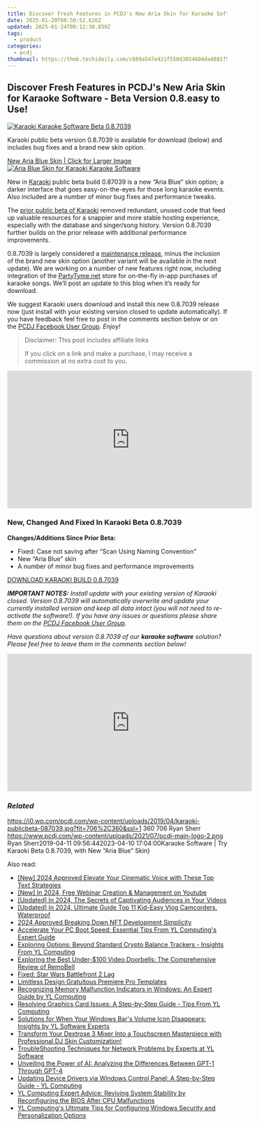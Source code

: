 ```yaml
---
title: Discover Fresh Features in PCDJ's New Aria Skin for Karaoke Software - Beta Version 0.8.easy to Use!
date: 2025-01-20T08:50:52.626Z
updated: 2025-01-24T09:12:30.839Z
tags:
  - product
categories:
  - pcdj
thumbnail: https://thmb.techidaily.com/c889a547e421f550d3854604da4881f54e6123831fe3b245b44881a2b3d8e123.jpg
---
```


## Discover Fresh Features in PCDJ's New Aria Skin for Karaoke Software - Beta Version 0.8.easy to Use!

[![Karaoki Karaoke Software Beta 0.8.7039](https://i0.wp.com/pcdj.com/wp-content/uploads/2019/04/karaoki-publicbeta-087039.jpg?resize=706%2C321&ssl=1)](https://i0.wp.com/pcdj.com/wp-content/uploads/2019/04/karaoki-publicbeta-087039.jpg?fit=706%2C360&ssl=1 "Karaoki Karaoke Software Beta 0.8.7039")

Karaoki public beta version 0.8.7039 is available for download (below) and includes bug fixes and a brand new skin option.

[New Aria Blue Skin | Click for Larger Image ![Aria Blue Skin for Karaoki Karaoke Software](https://i2.wp.com/pcdj.com/wp-content/uploads/2019/04/karaoki-newskin-ariablue.jpg?fit=300%2C194&ssl=1 "Aria Blue Skin for Karaoki Karaoke Software")](https://i2.wp.com/pcdj.com/wp-content/uploads/2019/04/karaoki-newskin-ariablue.jpg?fit=1030%2C668&ssl=1)

New in [Karaoki](https://tools.techidaily.com/pcdj/products/) public beta build 0.87039 is a new “Aria Blue” skin option; a darker interface that goes easy-on-the-eyes for those long karaoke events. Also included are a number of minor bug fixes and performance tweaks.

The [prior public beta of Karaoki](https://tools.techidaily.com/pcdj/products/) removed redundant, unused code that feed up valuable resources for a snappier and more stable hosting experience, especially with the database and singer/song history. Version 0.8.7039 further builds on the prior release with additional performance improvements.

0.8.7039 is largely considered a [maintenance release](https://en.wikipedia.org/wiki/Maintenance%5Frelease), minus the inclusion of the brand new skin option (another variant will be available in the next update). We are working on a number of new features right now, including integration of the [PartyTyme.net](http://www.partytyme.net) store for on-the-fly in-app purchases of karaoke songs. We’ll post an update to this blog when it’s ready for download.

We suggest Karaoki users download and install this new 0.8.7039 release now (just install with your existing version closed to update automatically). If you have feedback feel free to post in the comments section below or on the [PCDJ Facebook User Group](https://www.facebook.com/groups/208451843303338/). _Enjoy!_

>  Disclaimer: This post includes affiliate links
>
>  If you click on a link and make a purchase, I may receive a commission at no extra cost to you.
>

<!-- affiliate ads begin -->
<iframe width="560" height="315" src="https://www.youtube.com/embed/4YCkNXJjC3c?si=9Tn8KiqKGTZi1o7E" title="YouTube video player" frameborder="0" allow="accelerometer; autoplay; clipboard-write; encrypted-media; gyroscope; picture-in-picture; web-share" referrerpolicy="strict-origin-when-cross-origin" allowfullscreen></iframe>
<!-- affiliate ads end -->

### New, Changed And Fixed In Karaoki Beta 0.8.7039

**Changes/Additions Since Prior Beta:**

* Fixed: Case not saving after “Scan Using Naming Convention”
* New “Aria Blue” skin
* A number of minor bug fixes and performance improvements

[DOWNLOAD KARAOKI BUILD 0.8.7039](https://tools.techidaily.com/pcdj/products/)

_**IMPORTANT NOTES:** Install update with your existing version of Karaoki closed. Version 0.8.7039 will automatically overwrite and update your currently installed version and keep all data intact (you will not need to re-activate the software!). If you have any issues or questions please share them on the [PCDJ Facebook User Group](https://www.facebook.com/groups/208451843303338/)._ 

_Have questions about version 0.8.7039 of our **karaoke software** solution? Please feel free to leave them in the comments section below!_

<!-- affiliate ads begin -->
<iframe width="560" height="315" src="https://www.youtube.com/embed/kTHQrw8e1gk?si=gTPIa7KjhSZ0Vz97" title="YouTube video player" frameborder="0" allow="accelerometer; autoplay; clipboard-write; encrypted-media; gyroscope; picture-in-picture; web-share" referrerpolicy="strict-origin-when-cross-origin" allowfullscreen></iframe>
<!-- affiliate ads end -->

### _Related_

https://i0.wp.com/pcdj.com/wp-content/uploads/2019/04/karaoki-publicbeta-087039.jpg?fit=706%2C360&ssl=1 360 706 Ryan Sherr https://www.pcdj.com/wp-content/uploads/2021/07/pcdj-main-logo-2.png Ryan Sherr2019-04-11 09:56:442023-04-10 17:04:00Karaoke Software | Try Karaoki Beta 0.8.7039, with New “Aria Blue” Skin}

<ins class="adsbygoogle"
     style="display:block"
     data-ad-format="autorelaxed"
     data-ad-client="ca-pub-7571918770474297"
     data-ad-slot="1223367746"></ins>

<ins class="adsbygoogle"
     style="display:block"
     data-ad-client="ca-pub-7571918770474297"
     data-ad-slot="8358498916"
     data-ad-format="auto"
     data-full-width-responsive="true"></ins>

<span class="atpl-alsoreadstyle">Also read:</span>
<div><ul>
<li><a href="https://fox-info.techidaily.com/new-2024-approved-elevate-your-cinematic-voice-with-these-top-text-strategies/"><u>[New] 2024 Approved Elevate Your Cinematic Voice with These Top Text Strategies</u></a></li>
<li><a href="https://youtube-blog.techidaily.com/n-2024-free-webinar-creation-and-management-on-youtube/"><u>[New] In 2024, Free Webinar Creation & Management on Youtube</u></a></li>
<li><a href="https://youtube-zero.techidaily.com/ed-in-2024-the-secrets-of-captivating-audiences-in-your-videos/"><u>[Updated] In 2024, The Secrets of Captivating Audiences in Your Videos</u></a></li>
<li><a href="https://article-tips.techidaily.com/updated-in-2024-ultimate-guide-top-11-kid-easy-vlog-camcorders-waterproof/"><u>[Updated] In 2024, Ultimate Guide Top 11 Kid-Easy Vlog Camcorders, Waterproof</u></a></li>
<li><a href="https://extra-tips.techidaily.com/2024-approved-breaking-down-nft-development-simplicity/"><u>2024 Approved Breaking Down NFT Development Simplicity</u></a></li>
<li><a href="https://discover-bits.techidaily.com/accelerate-your-pc-boot-speed-essential-tips-from-yl-computings-expert-guide/"><u>Accelerate Your PC Boot Speed: Essential Tips From YL Computing's Expert Guide</u></a></li>
<li><a href="https://discover-deluxe.techidaily.com/exploring-options-beyond-standard-crypto-balance-trackers-insights-from-yl-computing/"><u>Exploring Options: Beyond Standard Crypto Balance Trackers - Insights From YL Computing</u></a></li>
<li><a href="https://buynow-tips.techidaily.com/exploring-the-best-under-100-video-doorbells-the-comprehensive-review-of-remobell/"><u>Exploring the Best Under-$100 Video Doorbells: The Comprehensive Review of RemoBell</u></a></li>
<li><a href="https://win-able.techidaily.com/fixed-star-wars-battlefront-2-lag/"><u>Fixed: Star Wars Battlefront 2 Lag</u></a></li>
<li><a href="https://fox-hovers.techidaily.com/limitless-design-gratuitous-premiere-pro-templates/"><u>Limitless Design Gratuitous Premiere Pro Templates</u></a></li>
<li><a href="https://discover-bits.techidaily.com/recognizing-memory-malfunction-indicators-in-windows-an-expert-guide-by-yl-computing/"><u>Recognizing Memory Malfunction Indicators in Windows: An Expert Guide by YL Computing</u></a></li>
<li><a href="https://discover-bits.techidaily.com/resolving-graphics-card-issues-a-step-by-step-guide-tips-from-yl-computing/"><u>Resolving Graphics Card Issues: A Step-by-Step Guide - Tips From YL Computing</u></a></li>
<li><a href="https://discover-bits.techidaily.com/solutions-for-when-your-windows-bars-volume-icon-disappears-insights-by-yl-software-experts/"><u>Solutions for When Your Windows Bar's Volume Icon Disappears: Insights by YL Software Experts</u></a></li>
<li><a href="https://discover-bits.techidaily.com/transform-your-dextrose-3-mixer-into-a-touchscreen-masterpiece-with-professional-dj-skin-customization/"><u>Transform Your Dextrose 3 Mixer Into a Touchscreen Masterpiece with Professional DJ Skin Customization!</u></a></li>
<li><a href="https://discover-bits.techidaily.com/troubleshooting-techniques-for-network-problems-by-experts-at-yl-software/"><u>TroubleShooting Techniques for Network Problems by Experts at YL Software</u></a></li>
<li><a href="https://tech-haven.techidaily.com/unveiling-the-power-of-ai-analyzing-the-differences-between-gpt-1-through-gpt-4/"><u>Unveiling the Power of AI: Analyzing the Differences Between GPT-1 Through GPT-4</u></a></li>
<li><a href="https://discover-bits.techidaily.com/updating-device-drivers-via-windows-control-panel-a-step-by-step-guide-yl-computing/"><u>Updating Device Drivers via Windows Control Panel: A Step-by-Step Guide - YL Computing</u></a></li>
<li><a href="https://discover-bits.techidaily.com/yl-computing-expert-advice-reviving-system-stability-by-reconfiguring-the-bios-after-cpu-malfunctions/"><u>YL Computing Expert Advice: Reviving System Stability by Reconfiguring the BIOS After CPU Malfunctions</u></a></li>
<li><a href="https://discover-bits.techidaily.com/yl-computings-ultimate-tips-for-configuring-windows-security-and-personalization-options/"><u>YL Computing's Ultimate Tips for Configuring Windows Security and Personalization Options</u></a></li>
</ul></div>


